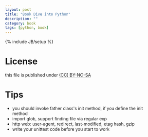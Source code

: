 ```yaml
---
layout: post
title: "Book Dive into Python"
description: ""
category: book
tags: [python, book]
---
```

{% include JB/setup %}
# License
this file is published under [(CC) BY-NC-SA](http://creativecommons.org/licenses/by-nc-sa/3.0/)

# Tips
* you should invoke father class's init method, if you define the init method
* import glob, support finding file via regular exp
* http web: user-agent, redirect, last-modified, etag hash, gzip
* write your unittest code before you start to work
